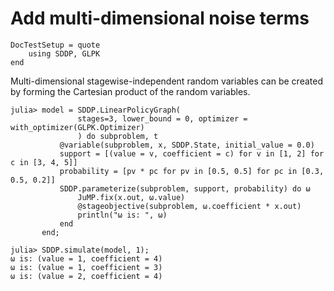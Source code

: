 # Add multi-dimensional noise terms

```@meta
DocTestSetup = quote
    using SDDP, GLPK
end
```

Multi-dimensional stagewise-independent random variables can be created by
forming the Cartesian product of the random variables.

```jldoctest; filter=[r"\(value = \d, coefficient = \d\)", r"1\-element.+"s]
julia> model = SDDP.LinearPolicyGraph(
               stages=3, lower_bound = 0, optimizer = with_optimizer(GLPK.Optimizer)
               ) do subproblem, t
           @variable(subproblem, x, SDDP.State, initial_value = 0.0)
           support = [(value = v, coefficient = c) for v in [1, 2] for c in [3, 4, 5]]
           probability = [pv * pc for pv in [0.5, 0.5] for pc in [0.3, 0.5, 0.2]]
           SDDP.parameterize(subproblem, support, probability) do ω
               JuMP.fix(x.out, ω.value)
               @stageobjective(subproblem, ω.coefficient * x.out)
               println("ω is: ", ω)
           end
       end;

julia> SDDP.simulate(model, 1);
ω is: (value = 1, coefficient = 4)
ω is: (value = 1, coefficient = 3)
ω is: (value = 2, coefficient = 4)
```
